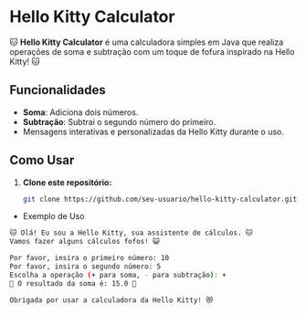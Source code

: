 # Hello Kitty Calculator

🐱 **Hello Kitty Calculator** é uma calculadora simples em Java que realiza operações de soma e subtração com um toque de fofura inspirado na Hello Kitty! 🐱

## Funcionalidades

- **Soma**: Adiciona dois números.
- **Subtração**: Subtrai o segundo número do primeiro.
- Mensagens interativas e personalizadas da Hello Kitty durante o uso.

## Como Usar

1. **Clone este repositório:**
   ```bash
   git clone https://github.com/seu-usuario/hello-kitty-calculator.git
* Exemplo de Uso

```bash
🐱 Olá! Eu sou a Hello Kitty, sua assistente de cálculos. 🐱
Vamos fazer alguns cálculos fofos! 😺

Por favor, insira o primeiro número: 10
Por favor, insira o segundo número: 5
Escolha a operação (+ para soma, - para subtração): +
🎀 O resultado da soma é: 15.0 🎀

Obrigada por usar a calculadora da Hello Kitty! 😻
